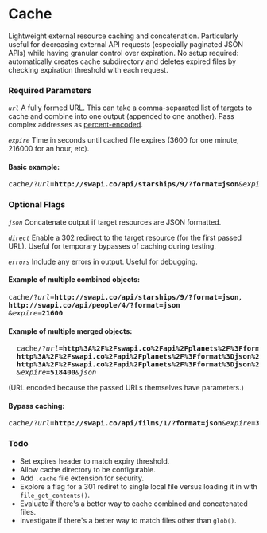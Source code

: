 # Cache
Lightweight external resource caching and concatenation. Particularly useful for decreasing external API requests (especially paginated JSON APIs) while having granular control over expiration. No setup required: automatically creates cache subdirectory and deletes expired files by checking expiration threshold with each request.

### Required Parameters
_`url`_ A fully formed URL. This can take a comma-separated list of targets to cache and combine into one output (appended to one another). Pass complex addresses as [percent-encoded](http://meyerweb.com/eric/tools/dencoder/).

_`expire`_ Time in seconds until cached file expires (3600 for one minute, 216000 for an hour, etc).

#### Basic example:
<pre>cache/?<em>url=</em><strong>http://swapi.co/api/starships/9/?format=json</strong>&<em>expire=</em><strong>3600</strong></pre>


### Optional Flags

_`json`_ Concatenate output if target resources are JSON formatted.

_`direct`_ Enable a 302 redirect to the target resource (for the first passed URL). Useful for temporary bypasses of caching during testing.

_`errors`_ Include any errors in output. Useful for debugging.

#### Example of multiple combined objects:
<pre>
cache/?<em>url=</em><strong>http://swapi.co/api/starships/9/?format=json</strong><em>,
</em><strong>http://swapi.co/api/people/4/?format=json</strong>
&<em>expire=</em><strong>21600</strong>
</pre>

#### Example of multiple merged objects:
<pre>
  cache/?<em>url=</em><strong>http%3A%2F%2Fswapi.co%2Fapi%2Fplanets%2F%3Fformat%3Djson%26page%3D1</strong><em>,</em>
  <strong>http%3A%2F%2Fswapi.co%2Fapi%2Fplanets%2F%3Fformat%3Djson%26page%3D2</strong><em>,</em>
  <strong>http%3A%2F%2Fswapi.co%2Fapi%2Fplanets%2F%3Fformat%3Djson%26page%3D3</strong>
  <em>&expire=</em><strong>518400</strong><em>&json</em>
</pre>
(URL encoded because the passed URLs themselves have parameters.)

#### Bypass caching:
<pre>cache/?<em>url=</em><strong>http://swapi.co/api/films/1/?format=json</strong>&<em>expire=</em><strong>3600</strong><em>&direct</em></pre>

### Todo

- Set expires header to match expiry threshold.
- Allow cache directory to be configurable.
- Add `.cache` file extension for security.
- Explore a flag for a 301 rediret to single local file versus loading it in with `file_get_contents()`.
- Evaluate if there's a better way to cache combined and concatenated files.
- Investigate if there's a better way to match files other than `glob()`.
